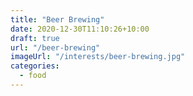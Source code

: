 ```yaml
---
title: "Beer Brewing"
date: 2020-12-30T11:10:26+10:00
draft: true
url: "/beer-brewing"
imageUrl: "/interests/beer-brewing.jpg"
categories:
  - food
---
```

